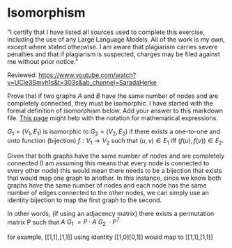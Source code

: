 # Isomorphism

"I certify that I have listed all sources used to complete this exercise, including the use of any Large Language Models. All of the work is my own, except where stated otherwise. I am aware that plagiarism carries severe penalties and that if plagiarism is suspected, charges may be filed against me without prior notice."

Reviewed: https://www.youtube.com/watch?v=UCle3Smvh1s&t=303s&ab_channel=SaradaHerke

Prove that if two graphs $A$ and $B$ have the same number of nodes and are
completely connected, they must be isomorphic. I have started with the formal
definition of isomorphism below. Add your answer to this markdown file. [This
page](https://docs.github.com/en/get-started/writing-on-github/working-with-advanced-formatting/writing-mathematical-expressions)
might help with the notation for mathematical expressions.

$G_1=(V_1 , E_1)$ is isomorphic to $G_2 = (V_2, E_2)$ if there exists a
one-to-one and onto function (bijection) $f: V_1 \rightarrow V_2$ such that $(u,v)
\in E_1$ iff $(f(u),f(v)) \in E_2$.

Given that both graphs have the same number of nodes and are completely connected (I am assuming this means that every node is connected to every other node) this would mean there needs to be a bijection that exists that would map one graph to another. 
In this instance, since we know both graphs have the same number of nodes and each node has the same number of edges connected to the other nodes, we can simply use an identity bijection to map the first graph to the second.

In other words, (if using an adjacency matrix) there exists a permutation matrix P such that $A~G_1~ = P \cdot A~G_2~ \cdot P^T$

for example, [[1,1],[1,1]] using identity [[1,0][0,1]] would map to [[1,1],[1,1]]
